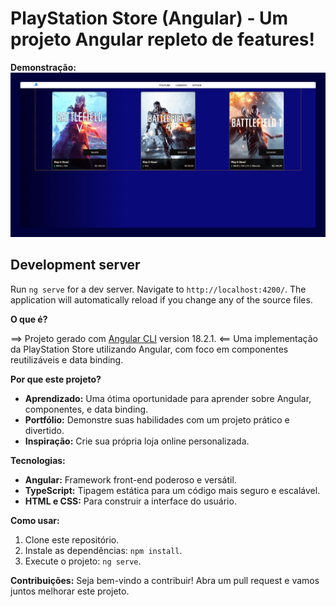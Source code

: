 #  PlayStation Store (Angular) - Um projeto Angular repleto de features! 

**Demonstração:**
![Playstation Store banner](/public/assets/mockup/ps-store-mockup.png)

## Development server

Run `ng serve` for a dev server. Navigate to `http://localhost:4200/`. The application will automatically reload if you change any of the source files.

**O que é?**

==> Projeto gerado com [Angular CLI](https://github.com/angular/angular-cli) version 18.2.1. <==
Uma implementação da PlayStation Store utilizando Angular, com foco em componentes reutilizáveis e data binding.

**Por que este projeto?**
* **Aprendizado:** Uma ótima oportunidade para aprender sobre Angular, componentes, e data binding.
* **Portfólio:** Demonstre suas habilidades com um projeto prático e divertido.
* **Inspiração:** Crie sua própria loja online personalizada.

**Tecnologias:**

* **Angular:** Framework front-end poderoso e versátil. 
* **TypeScript:** Tipagem estática para um código mais seguro e escalável. ️
* **HTML e CSS:** Para construir a interface do usuário. 

**Como usar:**
1. Clone este repositório.
2. Instale as dependências: `npm install`.
3. Execute o projeto: `ng serve`.

**Contribuições:**
Seja bem-vindo a contribuir! Abra um pull request e vamos juntos melhorar este projeto.